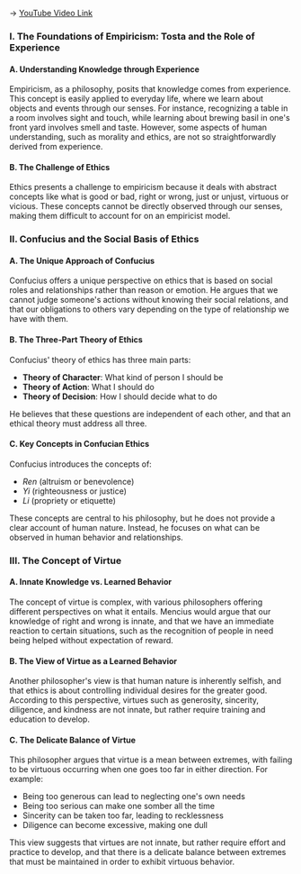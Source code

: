 -> [YouTube Video Link](https://www.youtube.com/watch?v=KqeqfJ9l-kI&list=PLzWd5Ny3vW3TmAbJH3fYMRjNUptY0uPW8&index=3&pp=iAQB)

### I. The Foundations of Empiricism: Tosta and the Role of Experience
#### A. Understanding Knowledge through Experience

Empiricism, as a philosophy, posits that knowledge comes from experience. This concept is easily applied to everyday life, where we learn about objects and events through our senses. For instance, recognizing a table in a room involves sight and touch, while learning about brewing basil in one's front yard involves smell and taste. However, some aspects of human understanding, such as morality and ethics, are not so straightforwardly derived from experience.

#### B. The Challenge of Ethics

Ethics presents a challenge to empiricism because it deals with abstract concepts like what is good or bad, right or wrong, just or unjust, virtuous or vicious. These concepts cannot be directly observed through our senses, making them difficult to account for on an empiricist model.

### II. Confucius and the Social Basis of Ethics
#### A. The Unique Approach of Confucius

Confucius offers a unique perspective on ethics that is based on social roles and relationships rather than reason or emotion. He argues that we cannot judge someone's actions without knowing their social relations, and that our obligations to others vary depending on the type of relationship we have with them.

#### B. The Three-Part Theory of Ethics

Confucius' theory of ethics has three main parts:

*   **Theory of Character**: What kind of person I should be
*   **Theory of Action**: What I should do
*   **Theory of Decision**: How I should decide what to do

He believes that these questions are independent of each other, and that an ethical theory must address all three.

#### C. Key Concepts in Confucian Ethics

Confucius introduces the concepts of:

*   _Ren_ (altruism or benevolence)
*   _Yi_ (righteousness or justice)
*   _Li_ (propriety or etiquette)

These concepts are central to his philosophy, but he does not provide a clear account of human nature. Instead, he focuses on what can be observed in human behavior and relationships.

### III. The Concept of Virtue
#### A. Innate Knowledge vs. Learned Behavior

The concept of virtue is complex, with various philosophers offering different perspectives on what it entails. Mencius would argue that our knowledge of right and wrong is innate, and that we have an immediate reaction to certain situations, such as the recognition of people in need being helped without expectation of reward.

#### B. The View of Virtue as a Learned Behavior

Another philosopher's view is that human nature is inherently selfish, and that ethics is about controlling individual desires for the greater good. According to this perspective, virtues such as generosity, sincerity, diligence, and kindness are not innate, but rather require training and education to develop.

#### C. The Delicate Balance of Virtue

This philosopher argues that virtue is a mean between extremes, with failing to be virtuous occurring when one goes too far in either direction. For example:

*   Being too generous can lead to neglecting one's own needs
*   Being too serious can make one somber all the time
*   Sincerity can be taken too far, leading to recklessness
*   Diligence can become excessive, making one dull

This view suggests that virtues are not innate, but rather require effort and practice to develop, and that there is a delicate balance between extremes that must be maintained in order to exhibit virtuous behavior.